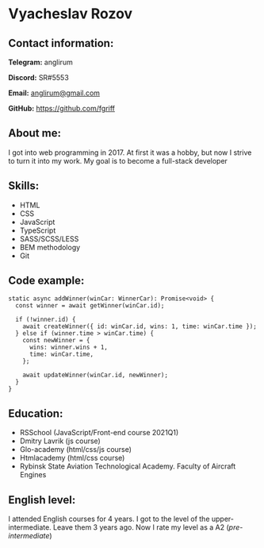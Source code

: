 # Vyacheslav Rozov

## Contact information:

**Telegram:** anglirum

**Discord:** SR#5553

**Email:** anglirum@gmail.com

**GitHub:** https://github.com/fgriff

## About me:

I got into web programming in 2017. At first it was a hobby, but now I strive to turn it into my work. My goal is to become a full-stack developer

## Skills:

* HTML
* CSS
* JavaScript
* TypeScript
* SASS/SCSS/LESS
* BEM methodology
* Git

## Code example:

```
static async addWinner(winCar: WinnerCar): Promise<void> {
  const winner = await getWinner(winCar.id);

  if (!winner.id) {
    await createWinner({ id: winCar.id, wins: 1, time: winCar.time });
  } else if (winner.time > winCar.time) {
    const newWinner = {
      wins: winner.wins + 1,
      time: winCar.time,
    };

    await updateWinner(winCar.id, newWinner);
  }
}
```

## Education:

* RSSchool (JavaScript/Front-end course 2021Q1)
* Dmitry Lavrik (js course)
* Glo-academy (html/css/js course)
* Htmlacademy (html/css course)
* Rybinsk State Aviation Technological Academy. Faculty of Aircraft Engines

## English level:

I attended English courses for 4 years. I got to the level of the upper-intermediate. Leave them 3 years ago. Now I rate my level as a A2 (*pre-intermediate*)

